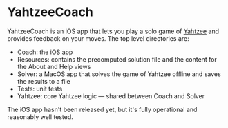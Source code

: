 # YahtzeeCoach

YahtzeeCoach is an iOS app that lets you play a solo game of [Yahtzee](https://en.wikipedia.org/wiki/Yahtzee) and provides feedback on your moves. The top level directories are:
- Coach: the iOS app
- Resources: contains the precomputed solution file and the content for the About and Help views
- Solver: a MacOS app that solves the game of Yahtzee offline and saves the results to a file
- Tests: unit tests
- Yahtzee: core Yahtzee logic &mdash; shared between Coach and Solver

The iOS app hasn't been released yet, but it's fully operational and reasonably well tested.
